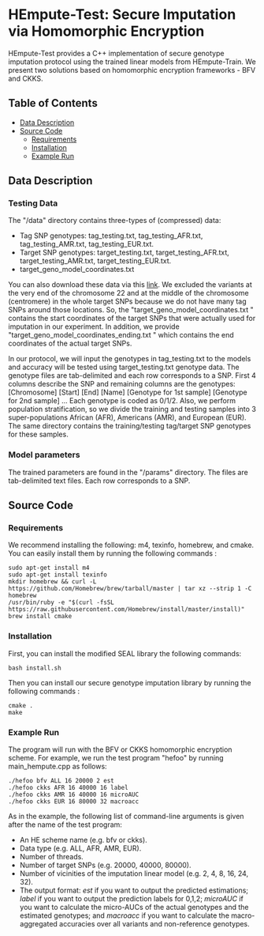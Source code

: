 # HEmpute-Test: Secure Imputation via Homomorphic Encryption

HEmpute-Test provides a C++ implementation of secure genotype imputation protocol using the trained linear models from HEmpute-Train. We present two solutions based on homomorphic encryption frameworks - BFV and CKKS.

## Table of Contents
- [Data Description](#data-description)
- [Source Code](#source-code)
    - [Requirements](#requirements)
    - [Installation](#installation)
    - [Example Run](#example-run)

## Data Description
### Testing Data
The "/data" directory contains three-types of (compressed) data:
- Tag SNP genotypes: tag_testing.txt, tag_testing_AFR.txt, tag_testing_AMR.txt, tag_testing_EUR.txt.
- Target SNP genotypes: target_testing.txt, target_testing_AFR.txt, target_testing_AMR.txt, target_testing_EUR.txt.
- target_geno_model_coordinates.txt 

You can also download these data via this [link](https://github.com/K-miran/secure-imputation/tree/master/data).
We excluded the variants at the very end of the chromosome 22 and at the middle of the chromosome (centromere) in the whole target SNPs because we do not have many tag SNPs around those locations. So, the "target_geno_model_coordinates.txt " contains the start coordinates of the target SNPs that were actually used for imputation in our experiment. 
In addition, we provide "target_geno_model_coordinates_ending.txt " which contains the end coordinates of the actual target SNPs. 

In our protocol, we will input the genotypes in tag_testing.txt to the models and accuracy will be tested using target_testing.txt genotype data. 
The genotype files are tab-delimited and each row corresponds to a SNP. First 4 columns describe the SNP and remaining columns are the genotypes:
[Chromosome] [Start] [End] [Name] [Genotype for 1st sample] [Genotype for 2nd sample] ...
Each genotype is coded as 0/1/2. Also, we perform population stratification, so we divide the training and testing samples into 3 super-populations African (AFR), Americans (AMR), and European (EUR). The same directory contains the training/testing tag/target SNP genotypes for these samples.

### Model parameters
The trained parameters are found in the "/params" directory. The files are tab-delimited text files. Each row corresponds to a SNP.

## Source Code

### Requirements
We recommend installing the following: m4, texinfo, homebrew, and cmake. You can easily install them by running the following commands :
```
sudo apt-get install m4
sudo apt-get install texinfo 
mkdir homebrew && curl -L https://github.com/Homebrew/brew/tarball/master | tar xz --strip 1 -C homebrew
/usr/bin/ruby -e "$(curl -fsSL https://raw.githubusercontent.com/Homebrew/install/master/install)"
brew install cmake  
```

### Installation
First, you can install the modified SEAL library the following commands:
```
bash install.sh
```
Then you can install our secure genotype imputation library by running the following commands :
```
cmake . 
make
```

### Example Run
The program will run with the BFV or CKKS homomorphic encryption scheme.
For example, we run the test program "hefoo"  by running main_hempute.cpp as follows:

```
./hefoo bfv ALL 16 20000 2 est
./hefoo ckks AFR 16 40000 16 label
./hefoo ckks AMR 16 40000 16 microAUC
./hefoo ckks EUR 16 80000 32 macroacc
```
As in the example, the following list of command-line arguments is given after the name of the test program:
- An HE scheme name (e.g. bfv or ckks).
- Data type (e.g. ALL, AFR, AMR, EUR). 
- Number of threads.
- Number of target SNPs (e.g. 20000, 40000, 80000).
- Number of vicinities of the imputation linear model (e.g. 2, 4, 8, 16, 24, 32).
- The output format: *est* if you want to output the predicted estimations; *label* if you want to output the prediction labels for 0,1,2; *microAUC* if you want to calculate the micro-AUCs of the actual genotypes and the estimated genotypes; and *macroacc* if you want to calculate the macro-aggregated accuracies over all variants and non-reference genotypes. 

